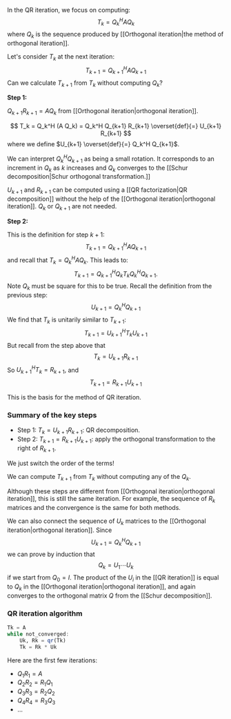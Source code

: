 In the QR iteration, we focus on computing:
$$
T_k = Q_k^H A Q_k
$$
where $Q_k$ is the sequence produced by [[Orthogonal iteration|the method of orthogonal iteration]].

Let's consider $T_k$ at the next iteration:
$$
T_{k+1} = Q_{k+1}^H A Q_{k+1}
$$
Can we calculate $T_{k+1}$ from $T_k$ without computing $Q_k$?

**Step 1:**

$Q_{k+1} R_{k+1} = A Q_k$ from [[Orthogonal iteration|orthogonal iteration]].

$$
T_k = Q_k^H (A Q_k) = Q_k^H Q_{k+1} R_{k+1} \overset{def}{=} U_{k+1} R_{k+1}
$$
where we define $U_{k+1} \overset{def}{=} Q_k^H Q_{k+1}$.

We can interpret $Q_k^H Q_{k+1}$ as being a small rotation. It corresponds to an increment in $Q_k$ as $k$ increases and $Q_k$ converges to the [[Schur decomposition|Schur orthogonal transformation.]]

$U_{k+1}$ and $R_{k+1}$ can be computed using a [[QR factorization|QR decomposition]] without the help of the [[Orthogonal iteration|orthogonal iteration]]. $Q_k$ or $Q_{k+1}$ are not needed.

**Step 2:**

This is the definition for step $k+1$:
$$
T_{k+1} = Q_{k+1}^H A Q_{k+1}
$$
and recall that $T_k = Q_k^H A Q_k$. This leads to:
$$
T_{k+1} = Q_{k+1}^H Q_k T_k Q_k^H Q_{k+1}.
$$ 
Note $Q_k$ must be square for this to be true. Recall the definition from the previous step:
$$
U_{k+1} = Q_k^H Q_{k+1}
$$
We find that $T_k$ is unitarily similar to $T_{k+1}$:
$$
T_{k+1} = U_{k+1}^H T_k U_{k+1}
$$
But recall from the step above that
$$
T_k = U_{k+1} R_{k+1}
$$
So $U_{k+1}^H T_k = R_{k+1},$ and
$$
T_{k+1} = R_{k+1} U_{k+1}
$$

This is the basis for the method of QR iteration.

### Summary of the key steps

- Step 1: $T_k = U_{k+1} R_{k+1}$: QR decomposition.
- Step 2: $T_{k+1} = R_{k+1} U_{k+1}$: apply the orthogonal transformation to the right of $R_{k+1}$.

We just switch the order of the terms!

We can compute $T_{k+1}$ from $T_k$ without computing any of the $Q_k$.

Although these steps are different from [[Orthogonal iteration|orthogonal iteration]], this is still the same iteration. For example, the sequence of $R_k$ matrices and the convergence is the same for both methods.

We can also connect the sequence of $U_k$ matrices to the [[Orthogonal iteration|orthogonal iteration]]. Since
$$
U_{k+1} = Q_k^H Q_{k+1}
$$
we can prove by induction that
$$
Q_k = U_1 \cdots U_k
$$
if we start from $Q_0 = I$. The product of the $U_i$ in the [[QR iteration]] is equal to $Q_k$ in the [[Orthogonal iteration|orthogonal iteration]], and again converges to the orthogonal matrix $Q$ from the [[Schur decomposition]].

### QR iteration algorithm

```julia
Tk = A
while not_converged:
    Uk, Rk = qr(Tk)
    Tk = Rk * Uk
```

Here are the first few iterations:

- $Q_1 R_1 = A$
- $Q_2 R_2 = R_1 Q_1$
- $Q_3 R_3 = R_2 Q_2$
- $Q_4 R_4 = R_3 Q_3$
- ... 